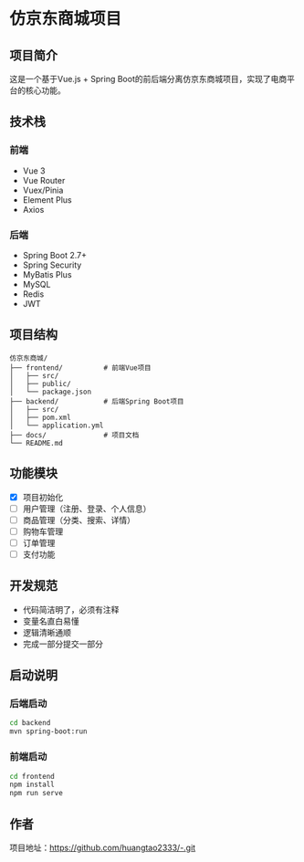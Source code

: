 # 仿京东商城项目

## 项目简介
这是一个基于Vue.js + Spring Boot的前后端分离仿京东商城项目，实现了电商平台的核心功能。

## 技术栈

### 前端
- Vue 3
- Vue Router
- Vuex/Pinia
- Element Plus
- Axios

### 后端
- Spring Boot 2.7+
- Spring Security
- MyBatis Plus
- MySQL
- Redis
- JWT

## 项目结构
```
仿京东商城/
├── frontend/          # 前端Vue项目
│   ├── src/
│   ├── public/
│   └── package.json
├── backend/           # 后端Spring Boot项目
│   ├── src/
│   ├── pom.xml
│   └── application.yml
├── docs/              # 项目文档
└── README.md
```

## 功能模块
- [x] 项目初始化
- [ ] 用户管理（注册、登录、个人信息）
- [ ] 商品管理（分类、搜索、详情）
- [ ] 购物车管理
- [ ] 订单管理
- [ ] 支付功能

## 开发规范
- 代码简洁明了，必须有注释
- 变量名直白易懂
- 逻辑清晰通顺
- 完成一部分提交一部分

## 启动说明
### 后端启动
```bash
cd backend
mvn spring-boot:run
```

### 前端启动
```bash
cd frontend
npm install
npm run serve
```

## 作者
项目地址：https://github.com/huangtao2333/-.git
